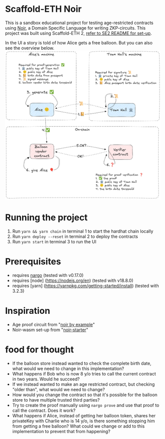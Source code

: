 # Scaffold-ETH Noir

This is a sandbox educational project for testing age-restricted contracts using [Noir](https://noir-lang.org/), a Domain Specific Language for writing ZKP-circuits. This project was built using Scaffold-ETH 2, [refer to SE2 README for set-up](https://github.com/scaffold-eth/scaffold-eth-2#readme).

In the UI a story is told of how Alice gets a free balloon. But you can also see the overview below.
![Overview](./overview.png)

# Running the project
1. Run `yarn && yarn chain` in terminal 1 to start the hardhat chain locally
2. Run `yarn deploy --reset` in terminal 2 to deploy the contracts
3. Run `yarn start` in terminal 3 to run the UI

# Prerequisites
* requires [nargo](https://noir-lang.org/dev/getting_started/nargo_installation) (tested with v0.17.0)
* requires [node] (https://nodejs.org/en) (tested with v18.8.0)
* requires [yarn] (https://yarnpkg.com/getting-started/install) (tested with 3.2.3)

# Inspiration
- Age proof circuit from "[noir by example](https://noir-by-example.org/gadgets/zk-age-verification/)"
- Noir-wasm set-up from "[noir-starter](https://github.com/noir-lang/noir-starter)"

# food for thought
- If the balloon store instead wanted to check the complete birth date, what would we need to change in this implementation?
- What happens if Bob who is now 8 y/o tries to call the current contract in two years. Would he succeed?
- If we instead wanted to make an age restricted contract, but checking "older than", what would we need to change?
- How would you change the contract so that it's possible for the balloon store to have multiple trusted third parties?
- Try to create the proof manually using `nargo prove` and use that proof to call the contract. Does it work?
- What happens if Alice, instead of getting her balloon token, shares her privateKey with Charlie who is 14 y/o, is there something stopping him from getting a free balloon? What could we change or add to this implementation to prevent that from happening?
